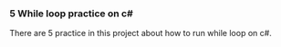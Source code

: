### 5 While loop practice on c# 

There are 5 practice in this project about how to run while loop on c#. 
